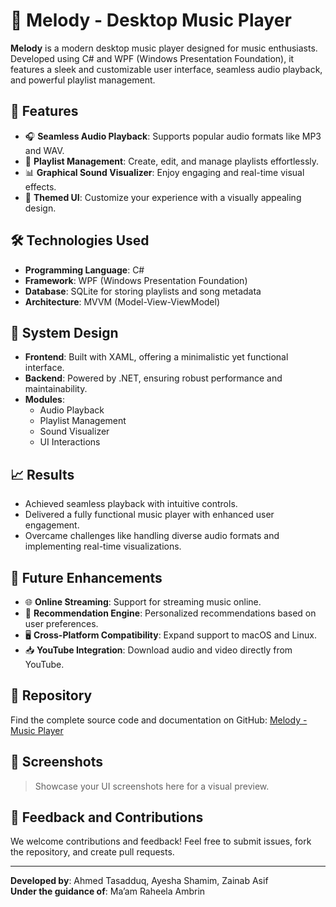 # 🎵 Melody - Desktop Music Player

**Melody** is a modern desktop music player designed for music enthusiasts. Developed using C# and WPF (Windows Presentation Foundation), it features a sleek and customizable user interface, seamless audio playback, and powerful playlist management.

## 🌟 Features

- 🎧 **Seamless Audio Playback**: Supports popular audio formats like MP3 and WAV.
- 📂 **Playlist Management**: Create, edit, and manage playlists effortlessly.
- 📊 **Graphical Sound Visualizer**: Enjoy engaging and real-time visual effects.
- 🎨 **Themed UI**: Customize your experience with a visually appealing design.

## 🛠️ Technologies Used

- **Programming Language**: C#
- **Framework**: WPF (Windows Presentation Foundation)
- **Database**: SQLite for storing playlists and song metadata
- **Architecture**: MVVM (Model-View-ViewModel)

## 📐 System Design

- **Frontend**: Built with XAML, offering a minimalistic yet functional interface.
- **Backend**: Powered by .NET, ensuring robust performance and maintainability.
- **Modules**:
  - Audio Playback
  - Playlist Management
  - Sound Visualizer
  - UI Interactions

## 📈 Results

- Achieved seamless playback with intuitive controls.
- Delivered a fully functional music player with enhanced user engagement.
- Overcame challenges like handling diverse audio formats and implementing real-time visualizations.

## 🚀 Future Enhancements

- 🌐 **Online Streaming**: Support for streaming music online.
- 🤖 **Recommendation Engine**: Personalized recommendations based on user preferences.
- 🖥️ **Cross-Platform Compatibility**: Expand support to macOS and Linux.
- 📥 **YouTube Integration**: Download audio and video directly from YouTube.

## 🔗 Repository

Find the complete source code and documentation on GitHub: [Melody - Music Player](https://github.com/kingzainab/Melody-MusicPlayer)

## 📸 Screenshots

> Showcase your UI screenshots here for a visual preview.

## 💬 Feedback and Contributions

We welcome contributions and feedback! Feel free to submit issues, fork the repository, and create pull requests.

---

**Developed by**: Ahmed Tasadduq, Ayesha Shamim, Zainab Asif  
**Under the guidance of**: Ma’am Raheela Ambrin

